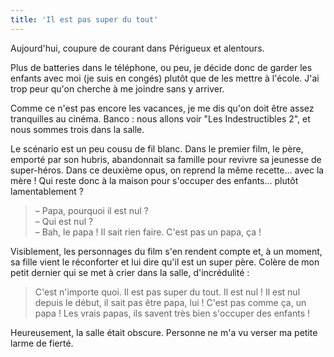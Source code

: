 ```yaml
---
title: 'Il est pas super du tout'
---
```


Aujourd'hui, coupure de courant dans Périgueux et alentours.

<!-- more -->

Plus de batteries dans le téléphone, ou peu, je décide donc de garder les
enfants avec moi (je suis en congés) plutôt que de les mettre à l'école. J'ai
trop peur qu'on cherche à me joindre sans y arriver.

Comme ce n'est pas encore les vacances, je me dis qu'on doit être assez
tranquilles au cinéma. Banco : nous allons voir "Les Indestructibles 2", et nous
sommes trois dans la salle.

Le scénario est un peu cousu de fil blanc. Dans le premier film, le père,
emporté par son hubris, abandonnait sa famille pour revivre sa jeunesse de
super-héros. Dans ce deuxième opus, on reprend la même recette… avec la mère !
Qui reste donc à la maison pour s'occuper des enfants… plutôt lamentablement ?

> – Papa, pourquoi il est nul ?  
> – Qui est nul ?  
> – Bah, le papa ! Il sait rien faire. C'est pas un papa, ça !

Visiblement, les personnages du film s'en rendent compte et, à un moment, sa
fille vient le réconforter et lui dire qu'il est un super père. Colère de mon
petit dernier qui se met à crier dans la salle, d'incrédulité :

> C'est n'importe quoi. Il est pas super du tout. Il est nul ! Il est nul depuis
> le début, il sait pas être papa, lui ! C'est pas comme ça, un papa ! Les vrais
> papas, ils savent très bien s'occuper des enfants !

Heureusement, la salle était obscure. Personne ne m'a vu verser ma petite larme
de fierté.
